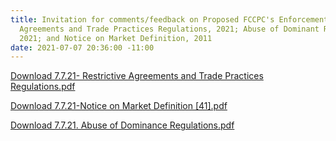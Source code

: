 ```yaml
---
title: Invitation for comments/feedback on Proposed FCCPC's Enforcement Framework-Restrictive
  Agreements and Trade Practices Regulations, 2021; Abuse of Dominant Regulations,
  2021; and Notice on Market Definition, 2011
date: 2021-07-07 20:36:00 -11:00
---
```


[Download 7.7.21- Restrictive Agreements and Trade Practices Regulations.pdf](/uploads/7.7.21-%20Restrictive%20Agreements%20and%20Trade%20Practices%20Regulations.pdf)


[Download 7.7.21-Notice on Market Definition [41].pdf](/uploads/7.7.21-Notice%20on%20Market%20Definition%20%5B41%5D.pdf)


[Download 7.7.21. Abuse of Dominance Regulations.pdf](/uploads/7.7.21.%20Abuse%20of%20Dominance%20Regulations.pdf)